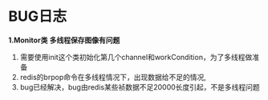 # BUG日志
**1.Monitor类**
**多线程保存图像有问题**
1. 需要使用init这个类初始化第几个channel和workCondition，为了多线程做准备
2. redis的brpop命令在多线程情况下，出现数据给不足的情况,
3. bug已经解决，bug由redis某些祯数据不足20000长度引起，不是多线程问题